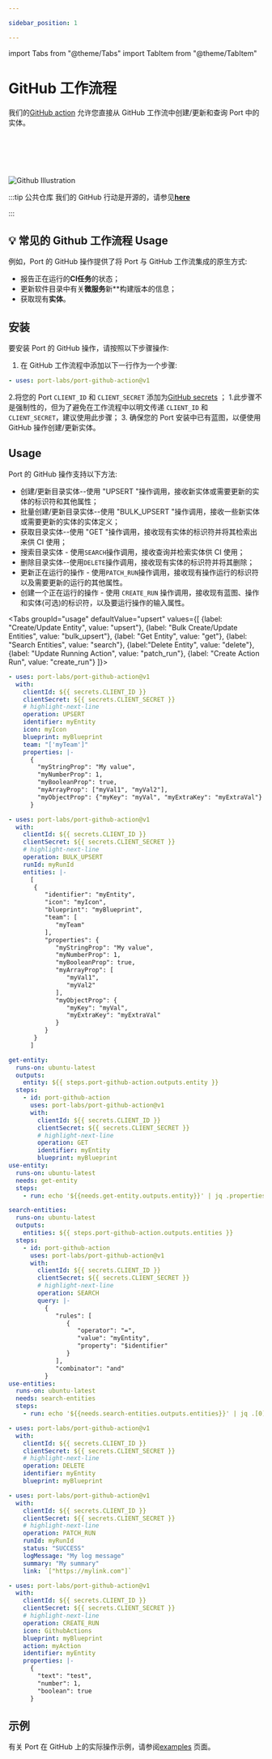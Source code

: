 ```yaml
---

sidebar_position: 1

---
```


import Tabs from "@theme/Tabs"
import TabItem from "@theme/TabItem"

# GitHub 工作流程

我们的[GitHub action](https://github.com/marketplace/actions/port-github-action) 允许您直接从 GitHub 工作流中创建/更新和查询 Port 中的实体。

<br></br>
<br></br>

![Github Illustration](/img/build-your-software-catalog/sync-data-to-catalog/github/github-action-illustration.jpg)

:::tip  公共仓库 我们的 GitHub 行动是开源的，请参见[**here**](https://github.com/port-labs/port-github-action)

:::

## 💡 常见的 Github 工作流程 Usage

例如，Port 的 GitHub 操作提供了将 Port 与 GitHub 工作流集成的原生方式: 

* 报告正在运行的**CI任务**的状态；
* 更新软件目录中有关**微服务**新**构建版本的信息；
* 获取现有**实体**。

## 安装

要安装 Port 的 GitHub 操作，请按照以下步骤操作: 

1. 在 GitHub 工作流程中添加以下一行作为一个步骤: 

```yaml showLineNumbers
- uses: port-labs/port-github-action@v1
```

2.将您的 Port `CLIENT_ID` 和 `CLIENT_SECRET` 添加为[GitHub secrets](https://docs.github.com/en/actions/security-guides/encrypted-secrets) ；
    1.此步骤不是强制性的，但为了避免在工作流程中以明文传递 `CLIENT_ID` 和 `CLIENT_SECRET`，建议使用此步骤；
3. 确保您的 Port 安装中已有蓝图，以便使用 GitHub 操作创建/更新实体。

## Usage

Port 的 GitHub 操作支持以下方法: 

* 创建/更新目录实体--使用 "UPSERT "操作调用，接收新实体或需要更新的实体的标识符和其他属性；
* 批量创建/更新目录实体--使用 "BULK_UPSERT "操作调用，接收一些新实体或需要更新的实体的实体定义；
* 获取目录实体--使用 "GET "操作调用，接收现有实体的标识符并将其检索出来供 CI 使用；
* 搜索目录实体 - 使用`SEARCH`操作调用，接收查询并检索实体供 CI 使用；
* 删除目录实体--使用`DELETE`操作调用，接收现有实体的标识符并将其删除；
* 更新正在运行的操作 - 使用`PATCH_RUN`操作调用，接收现有操作运行的标识符以及需要更新的运行的其他属性。
* 创建一个正在运行的操作 - 使用 `CREATE_RUN` 操作调用，接收现有蓝图、操作和实体(可选)的标识符，以及要运行操作的输入属性。

<Tabs groupId="usage" defaultValue="upsert" values={[
{label: "Create/Update Entity", value: "upsert"},
{label: "Bulk Create/Update Entities", value: "bulk_upsert"},
{label: "Get Entity", value: "get"},
{label: "Search Entities", value: "search"},
{label:"Delete Entity", value: "delete"},
{label: "Update Running Action", value: "patch_run"},
{label: "Create Action Run", value: "create_run"}
]}>

<TabItem value="upsert">

```yaml showLineNumbers
- uses: port-labs/port-github-action@v1
  with:
    clientId: ${{ secrets.CLIENT_ID }}
    clientSecret: ${{ secrets.CLIENT_SECRET }}
    # highlight-next-line
    operation: UPSERT
    identifier: myEntity
    icon: myIcon
    blueprint: myBlueprint
    team: "['myTeam']"
    properties: |-
      {
        "myStringProp": "My value",
        "myNumberProp": 1,
        "myBooleanProp": true,
        "myArrayProp": ["myVal1", "myVal2"],
        "myObjectProp": {"myKey": "myVal", "myExtraKey": "myExtraVal"}
      }
```

</TabItem>

<TabItem value="bulk_upsert">

```yaml showLineNumbers
- uses: port-labs/port-github-action@v1
  with:
    clientId: ${{ secrets.CLIENT_ID }}
    clientSecret: ${{ secrets.CLIENT_SECRET }}
    # highlight-next-line
    operation: BULK_UPSERT
    runId: myRunId
    entities: |-
      [
       {
          "identifier": "myEntity",
          "icon": "myIcon",
          "blueprint": "myBlueprint",
          "team": [
             "myTeam"
          ],
          "properties": {
             "myStringProp": "My value",
             "myNumberProp": 1,
             "myBooleanProp": true,
             "myArrayProp": [
                "myVal1",
                "myVal2"
             ],
             "myObjectProp": {
                "myKey": "myVal",
                "myExtraKey": "myExtraVal"
             }
          }
       }
      ]
```

</TabItem>

<TabItem value="get">

```yaml showLineNumbers
get-entity:
  runs-on: ubuntu-latest
  outputs:
    entity: ${{ steps.port-github-action.outputs.entity }}
  steps:
    - id: port-github-action
      uses: port-labs/port-github-action@v1
      with:
        clientId: ${{ secrets.CLIENT_ID }}
        clientSecret: ${{ secrets.CLIENT_SECRET }}
        # highlight-next-line
        operation: GET
        identifier: myEntity
        blueprint: myBlueprint
use-entity:
  runs-on: ubuntu-latest
  needs: get-entity
  steps:
    - run: echo '${{needs.get-entity.outputs.entity}}' | jq .properties.myProp
```

</TabItem>

<TabItem value="search">

```yaml showLineNumbers
search-entities:
  runs-on: ubuntu-latest
  outputs:
    entities: ${{ steps.port-github-action.outputs.entities }}
  steps:
    - id: port-github-action
      uses: port-labs/port-github-action@v1
      with:
        clientId: ${{ secrets.CLIENT_ID }}
        clientSecret: ${{ secrets.CLIENT_SECRET }}
        # highlight-next-line
        operation: SEARCH
        query: |-
          {
             "rules": [
                {
                   "operator": "=",
                   "value": "myEntity",
                   "property": "$identifier"
                }
             ],
             "combinator": "and"
          }
use-entities:
  runs-on: ubuntu-latest
  needs: search-entities
  steps:
    - run: echo '${{needs.search-entities.outputs.entities}}' | jq .[0].myProp
```

</TabItem>

<TabItem value="delete">

```yaml showLineNumbers
- uses: port-labs/port-github-action@v1
  with:
    clientId: ${{ secrets.CLIENT_ID }}
    clientSecret: ${{ secrets.CLIENT_SECRET }}
    # highlight-next-line
    operation: DELETE
    identifier: myEntity
    blueprint: myBlueprint
```

</TabItem>

<TabItem value="patch_run">

```yaml showLineNumbers
- uses: port-labs/port-github-action@v1
  with:
    clientId: ${{ secrets.CLIENT_ID }}
    clientSecret: ${{ secrets.CLIENT_SECRET }}
    # highlight-next-line
    operation: PATCH_RUN
    runId: myRunId
    status: "SUCCESS"
    logMessage: "My log message"
    summary: "My summary"
    link: `["https://mylink.com"]`
```

</TabItem>

<TabItem value="create_run">

```yaml showLineNumbers
- uses: port-labs/port-github-action@v1
  with:
    clientId: ${{ secrets.CLIENT_ID }}
    clientSecret: ${{ secrets.CLIENT_SECRET }}
    # highlight-next-line
    operation: CREATE_RUN
    icon: GithubActions
    blueprint: myBlueprint
    action: myAction
    identifier: myEntity
    properties: |-
      {
        "text": "test",
        "number": 1,
        "boolean": true
      }
```

</TabItem>
</Tabs>

## 示例

有关 Port 在 GitHub 上的实际操作示例，请参阅[examples](./examples.md) 页面。